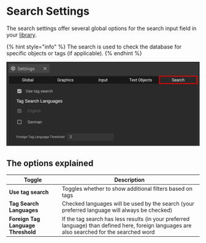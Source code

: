 # Search Settings

The search settings offer several global options for the search input field in your [library](../user-interface/machine-database-panel.md). 

{% hint style="info" %}
The search is used to check the database for specific objects or tags (if applicable).
{% endhint %}

![](../../../.gitbook/assets/Search_settings.jpg)

## The options explained

| Toggle                             | Description                                                                                                                                  |
| ---------------------------------- | -------------------------------------------------------------------------------------------------------------------------------------------- | 
| **Use tag search**                 | Toggles whether to show additional filters based on tags                                                                                     |
| **Tag Search Languages**           | Checked languages will be used by the search (your preferred language will always be checked)                                                |
| **Foreign Tag Language Threshold** | If the tag search has less results (in your preferred language) than defined here, foreign languages are also searched for the searched word |